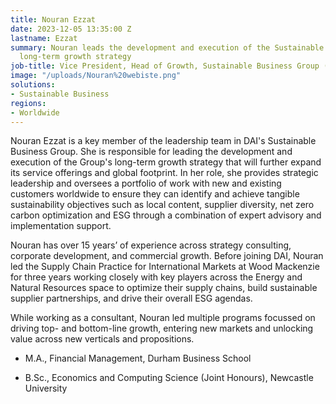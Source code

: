 ```yaml
---
title: Nouran Ezzat
date: 2023-12-05 13:35:00 Z
lastname: Ezzat
summary: Nouran leads the development and execution of the Sustainable Business Group's
  long-term growth strategy
job-title: Vice President, Head of Growth, Sustainable Business Group (SBG)
image: "/uploads/Nouran%20webiste.png"
solutions:
- Sustainable Business
regions:
- Worldwide
---
```


Nouran Ezzat is a key member of the leadership team in DAI's Sustainable Business Group. She is responsible for leading the development and execution of the Group's long-term growth strategy that will further expand its service offerings and global footprint. In her role, she provides strategic leadership and oversees a portfolio of work with new and existing customers worldwide to ensure they can identify and achieve tangible sustainability objectives such as local content, supplier diversity, net zero carbon optimization and ESG through a combination of expert advisory and implementation support.   
 
Nouran has over 15 years’ of experience across strategy consulting, corporate development, and commercial growth. Before joining DAI, Nouran led the Supply Chain Practice for International Markets at Wood Mackenzie for three years working closely with key players across the Energy and Natural Resources space to optimize their supply chains, build sustainable supplier partnerships, and drive their overall ESG agendas.
 
While working as a consultant, Nouran led multiple programs focussed on driving top- and bottom-line growth, entering new markets and unlocking value across new verticals and propositions.
 
 
* M.A., Financial Management, Durham Business School

* B.Sc., Economics and Computing Science (Joint Honours), Newcastle University